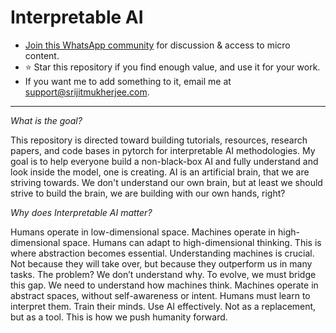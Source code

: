# Interpretable AI 

* [Join this WhatsApp community](https://chat.whatsapp.com/Ltny00USikU1JEuVArJHwW) for discussion & access to micro content.
* ⭐ Star this repository if you find enough value, and use it for your work.
* If you want me to add something to it, email me at support@srijitmukherjee.com.

---

*What is the goal?*

This repository is directed toward building tutorials, resources, research papers, and code bases in pytorch for interpretable AI methodologies. My goal is to help everyone build a non-black-box AI and fully understand and look inside the model, one is creating. AI is an artificial brain, that we are striving towards. We don't understand our own brain, but at least we should strive to build the brain, we are building with our own hands, right?

*Why does Interpretable AI matter?*

Humans operate in low-dimensional space. Machines operate in high-dimensional space. Humans can adapt to high-dimensional thinking. This is where abstraction becomes essential. Understanding machines is crucial. Not because they will take over, but because they outperform us in many tasks. The problem? We don’t understand why. To evolve, we must bridge this gap. We need to understand how machines think. Machines operate in abstract spaces, without self-awareness or intent. Humans must learn to interpret them. Train their minds. Use AI effectively. Not as a replacement, but as a tool. This is how we push humanity forward.
